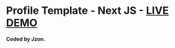 # Profile Template - Next JS - [LIVE DEMO](https://github.com/phamducthanh-jtech/nextjs-profile "Live demo")
**Coded by Jzon.**
